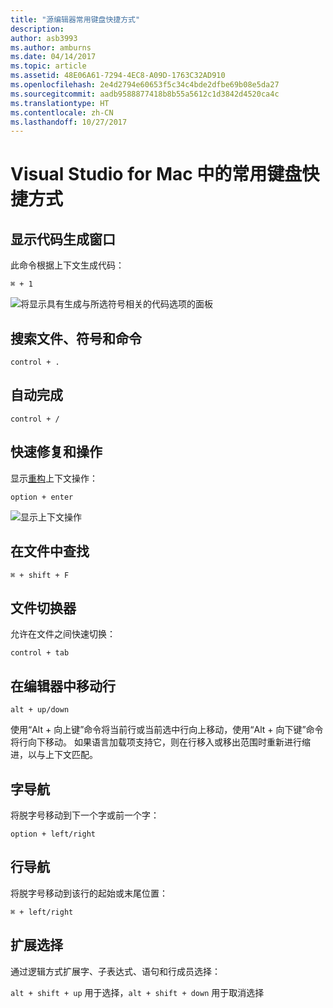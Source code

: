 ```yaml
---
title: "源编辑器常用键盘快捷方式"
description: 
author: asb3993
ms.author: amburns
ms.date: 04/14/2017
ms.topic: article
ms.assetid: 48E06A61-7294-4EC8-A09D-1763C32AD910
ms.openlocfilehash: 2e4d2794e60653f5c34c4bde2dfbe69b08e5da27
ms.sourcegitcommit: aadb9588877418b8b55a5612c1d3842d4520ca4c
ms.translationtype: HT
ms.contentlocale: zh-CN
ms.lasthandoff: 10/27/2017
---
```

# <a name="common-keyboard-shortcuts-in-visual-studio-for-mac"></a>Visual Studio for Mac 中的常用键盘快捷方式

## <a name="show-code-generation-window"></a>显示代码生成窗口

此命令根据上下文生成代码：

 `⌘ + 1`

![将显示具有生成与所选符号相关的代码选项的面板](media/keyboard-shortcuts-image8.png)

## <a name="search-files-symbols-and-commands"></a>搜索文件、符号和命令

`control + .` 

## <a name="autocomplete"></a>自动完成 

`control + /` 

## <a name="quick-fixes-and-actions"></a>快速修复和操作

显示[重构](~/refactoring.md)上下文操作：

`option + enter`

![显示上下文操作](media/keyboard-shortcuts-image9.png)

## <a name="find-in-files"></a>在文件中查找

`⌘ + shift + F`

## <a name="file-switcher"></a>文件切换器

允许在文件之间快速切换：

`control + tab`

## <a name="move-lines-around-in-editor"></a>在编辑器中移动行

`alt + up/down` 

使用“Alt + 向上键”命令将当前行或当前选中行向上移动，使用“Alt + 向下键”命令将行向下移动。 如果语言加载项支持它，则在行移入或移出范围时重新进行缩进，以与上下文匹配。

## <a name="word-navigation"></a>字导航

将脱字号移动到下一个字或前一个字：

`option + left/right`

## <a name="line-navigation"></a>行导航

将脱字号移动到该行的起始或末尾位置：

`⌘ + left/right`

## <a name="expands-the-selection"></a>扩展选择

通过逻辑方式扩展字、子表达式、语句和行成员选择：

`alt + shift + up` 用于选择，`alt + shift + down` 用于取消选择
